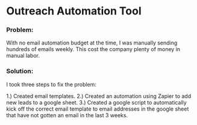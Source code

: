 <h1>Outreach Automation Tool</h1>


<h3>Problem:</h3>

With no email automation budget at the time, I was manually sending hundreds of emails weekly. This cost the company plenty of money in manual labor.


<h3>Solution:</h3>
I took three steps to fix the problem:

1.) Created email templates.
2.) Created an automation using Zapier to add new leads to a google sheet.
3.) Created a google script to automatically kick off the correct email template to email addresses in the google sheet that have not gotten an email in the last 3 weeks.
